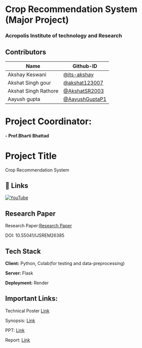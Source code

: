 # Crop Recommendation System (Major Project)
### Acropolis Institute of technology and Research


## Contributors

| Name  | Github-ID |
| ------------- | ------------- |
| Akshay Keswani  | [@its-akshay](https://www.github.com/its-akshay)  |
| Akshat Singh gour  | [@akshat123007](https://github.com/akshat123007)  |
| Akshat Singh Rathore  | [@AkshatSR2003](https://github.com/AkshatSR2003)  |
| Aayush gupta  | [@AayushGuptaP1](https://github.com/AayushGuptaP1)  |


# Project Coordinator:
#### - **Prof.Bharti Bhattad**


# Project Title

Crop Recommendation System

## 🔗 Links


[![YouTube](https://img.shields.io/badge/YouTube-red?style=for-the-badge&logo=youtube&logoColor=white)](https://youtu.be/gE0hYQYKClg)

## Research Paper
Research Paper:[Research Paper](https://ijsrem.com/download/crop-recommendation-system-2/)

DOI: 10.55041/IJSREM26385

## Tech Stack

**Client:** Python, Colab(for testing and data-preprocessing)

**Server:** Flask

**Deployment:** Render

## Important Links:

Technical Poster
[Link](https://drive.google.com/file/d/1MyPM8ytml_wTsUknq1_BzMiKAb4E3aLn/view?usp=sharing)

Synopsis: [Link](https://docs.google.com/document/d/17g8hYTehLC2yCQF0jGgs8T8eBAlk48dCYvA9PZKhjfo/edit?usp=sharing)

PPT: [Link](https://drive.google.com/file/d/11XW76bleYvU6EUuLBDcWkFdhT_doXqua/view?usp=sharing)

Report: [Link](https://drive.google.com/file/d/1bPxKHW3QOPN-GClhc1LvL3JpCRdVKTD_/view?usp=sharing)








